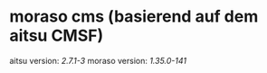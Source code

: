 moraso cms (basierend auf dem aitsu CMSF)
=============

aitsu version: *2.7.1-3*
moraso version: *1.35.0-141*